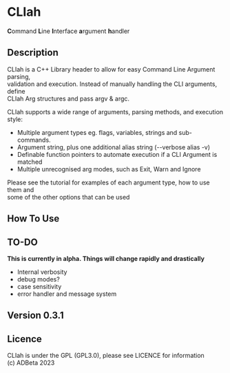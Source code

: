 # CLIah
**C**ommand **L**ine **I**nterface **a**rgument **h**andler  

## Description
CLIah is a C++ Library header to allow for easy Command Line Argument parsing,  
validation and execution. Instead of manually handling the CLI arguments, define  
CLIah Arg structures and pass argv & argc.  

CLIah supports a wide range of arguments, parsing methods, and execution style:  
* Multiple argument types eg. flags, variables, strings and sub-commands.  
* Argument string, plus one additional alias string (--verbose alias -v)  
* Definable function pointers to automate execution if a CLI Argument is matched  
* Multiple unrecognised arg modes, such as Exit, Warn and Ignore  

Please see the tutorial for examples of each argument type, how to use them and  
some of the other options that can be used

## How To Use

## TO-DO 
**This is currently in alpha. Things will change rapidly and drastically**
* Internal verbosity
* debug modes?
* case sensitivity 
* error handler and message system

## Version 0.3.1

## Licence
CLIah is under the GPL (GPL3.0), please see LICENCE for information  
(c) ADBeta 2023
